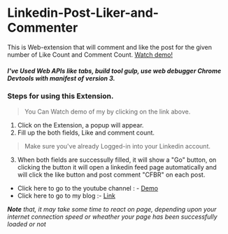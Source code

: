 # Linkedin-Post-Liker-and-Commenter
This is Web-extension that will comment and like the post for the given number of Like Count and Comment Count. [Watch demo!](https://youtu.be/p-Up19eNgL4)
#### _I've Used Web APIs like tabs, build tool gulp, use web debugger Chrome Devtools with manifest of version 3._  
### Steps for using this Extension.

> You Can Watch demo of my by clicking on the link above.

1. Click on the Extension, a popup will appear.
2. Fill up the both fields, Like and comment count.

> Make sure you've already Logged-in into your Linkedin account.

3. When both fields are successully filled, it will show a "Go" button, on clicking the button it will open a linkedin feed page automatically and will click the like button and post comment "CFBR" on each post.
- Click here to go to the youtube channel : - [Demo](https://youtu.be/p-Up19eNgL4)
- Click here to go to my blog :- [Link](https://develop4you.hashnode.dev/creating-advance-web-extension)

_**Note** that, it may take some time to react on page, depending upon your internet connection speed or wheather your page has been successfully loaded or not_
